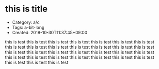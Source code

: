 this is title
=============
- Category: a/c
- Tags: a-bit-long
- Created: 2018-10-30T11:37:45+09:00

this
is
test
this
is
test
this
is
test
this
is
test
this
is
test
this
is
test
this
is
test
this
is
test
this
is
test
this
is
test
this
is
test
this
is
test
this
is
test
this
is
test
this
is
test
this
is
test
this
is
test
this
is
test
this
is
test
this
is
test
this
is
test
this
is
test
this
is
test
this
is
test
this
is
test
this
is
test
this
is
test
this
is
test
this
is
test
this
is
test
this
is
test
